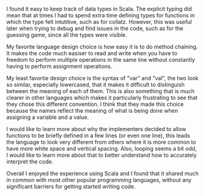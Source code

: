 I found it easy to keep track of data types in Scala. The explicit typing did mean that at times I had to spend extra time defining types for functions in which the type felt intutitive, such as for collatz. However, this was useful later when trying to debug and find issues in the code, such as for the guessing game, since all the types were visible.

My favorite language design choice is how easy it is to do method chaining. It makes the code much easiser to read and write when you have to freedom to perform multiple operations in the same line without constantly having to perform assignment operations.

My least favortie design choice is the syntax of "var" and "val", the two look so similar, especially lowercased, that it makes it difficult to distinguish between the meaning of each of them. This is also something that is much clearer in other languages which makes it particularly frustrating to see that they chose this different convention. I think that they made this choice because the names reflect the meaning of what is being done when assigning a variable and a value. 

I would like to learn more about why the implementers decided to allow functions to be briefly defined in a few lines (or even one line), this leads the language to look very different from others where it is more common to have more white space and vertical spacing. Also, looping seems a bit odd, I would like to learn more about that to better understand how to accurately interpret the code.

Overall I enjoyed the experience using Scala and I found that it shared much in common with most other popular programming languages, without any significant barriers for getting started writing code.